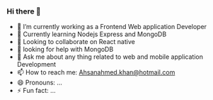 ### Hi there 👋

<!--
**ahsanahmedkhan/ahsanahmedkhan** is a ✨ _special_ ✨ repository because its `README.md` (this file) appears on your GitHub profile.

Here are some ideas to get you started:
-->
- 🔭 I’m currently working as a Frontend Web application Developer
- 🌱 Currently learning Nodejs Express and MongoDB
- 👯 Looking to collaborate on React native
- 🤔 looking for help with MongoDB  
- 💬 Ask me about any thing related to web and mobile application Development
- 📫 How to reach me: Ahsanahmed.khan@hotmail.com 
- 😄 Pronouns: ...
- ⚡ Fun fact: ...

